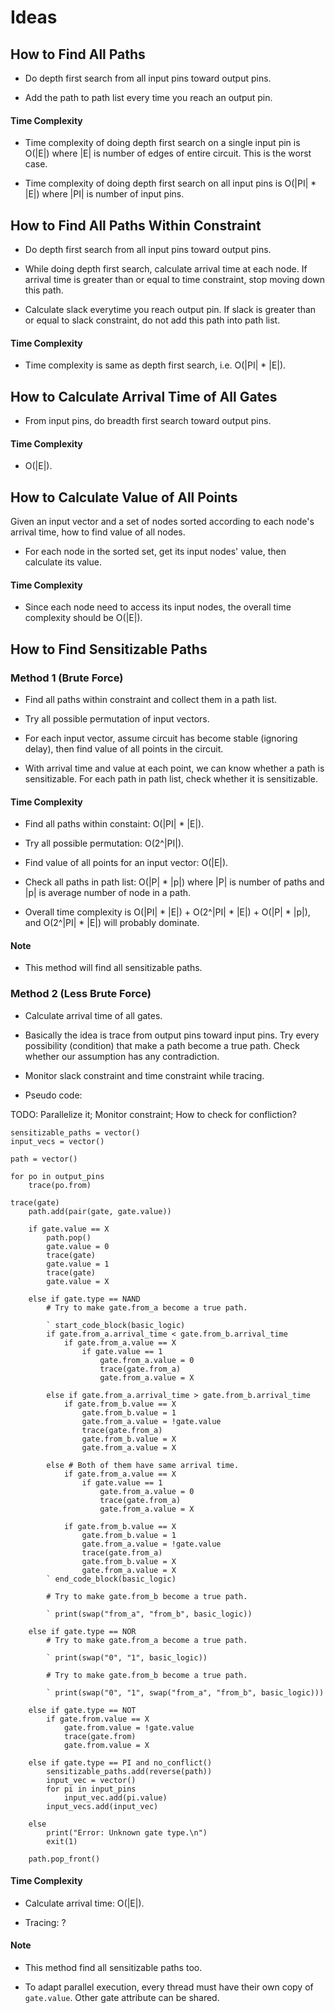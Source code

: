 # Ideas

## How to Find All Paths

-   Do depth first search from all input pins toward output pins.

-   Add the path to path list every time you reach an output pin.

#### Time Complexity

-   Time complexity of doing depth first search on a single input pin
    is O(|E|) where |E| is number of edges of entire circuit. This is
    the worst case.

-   Time complexity of doing depth first search on all input pins is
    O(|PI| * |E|) where |PI| is number of input pins.

## How to Find All Paths Within Constraint

-   Do depth first search from all input pins toward output pins.

-   While doing depth first search, calculate arrival time at each
    node. If arrival time is greater than or equal to time constraint,
    stop moving down this path.

-   Calculate slack everytime you reach output pin. If slack is greater
    than or equal to slack constraint, do not add this path into path
    list.

#### Time Complexity

-   Time complexity is same as depth first search, i.e. O(|PI| * |E|).

## How to Calculate Arrival Time of All Gates

-   From input pins, do breadth first search toward output pins.

#### Time Complexity

-   O(|E|).

## How to Calculate Value of All Points

Given an input vector and a set of nodes sorted according to each node's
arrival time, how to find value of all nodes.

-   For each node in the sorted set, get its input nodes' value, then
    calculate its value.

#### Time Complexity

-   Since each node need to access its input nodes, the overall time
    complexity should be O(|E|).

## How to Find Sensitizable Paths

### Method 1 (Brute Force)

-   Find all paths within constraint and collect them in a path list.

-   Try all possible permutation of input vectors.

-   For each input vector, assume circuit has become stable (ignoring
    delay), then find value of all points in the circuit.

-   With arrival time and value at each point, we can know whether a
    path is sensitizable. For each path in path list, check whether it
    is sensitizable.

#### Time Complexity

-   Find all paths within constaint: O(|PI| * |E|).

-   Try all possible permutation: O(2^|PI|).

-   Find value of all points for an input vector: O(|E|).

-   Check all paths in path list: O(|P| * |p|) where |P| is number of
    paths and |p| is average number of node in a path.

-   Overall time complexity is O(|PI| * |E|) + O(2^|PI| * |E|) + 
    O(|P| * |p|), and O(2^|PI| * |E|) will probably dominate.

#### Note

-   This method will find all sensitizable paths.

### Method 2 (Less Brute Force)

-   Calculate arrival time of all gates.

-   Basically the idea is trace from output pins toward input pins. Try
    every possibility (condition) that make a path become a true path.
    Check whether our assumption has any contradiction.

-   Monitor slack constraint and time constraint while tracing.

-   Pseudo code:

TODO: Parallelize it; Monitor constraint; How to check for confliction?

```
sensitizable_paths = vector()
input_vecs = vector()

path = vector()

for po in output_pins
    trace(po.from)

trace(gate)
    path.add(pair(gate, gate.value))

    if gate.value == X
        path.pop()
        gate.value = 0
        trace(gate)
        gate.value = 1
        trace(gate)
        gate.value = X

    else if gate.type == NAND
        # Try to make gate.from_a become a true path.

        ` start_code_block(basic_logic)
        if gate.from_a.arrival_time < gate.from_b.arrival_time
            if gate.from_a.value == X
                if gate.value == 1
                    gate.from_a.value = 0
                    trace(gate.from_a)
                    gate.from_a.value = X

        else if gate.from_a.arrival_time > gate.from_b.arrival_time
            if gate.from_b.value == X
                gate.from_b.value = 1
                gate.from_a.value = !gate.value
                trace(gate.from_a)
                gate.from_b.value = X
                gate.from_a.value = X

        else # Both of them have same arrival time.
            if gate.from_a.value == X
                if gate.value == 1
                    gate.from_a.value = 0
                    trace(gate.from_a)
                    gate.from_a.value = X

            if gate.from_b.value == X
                gate.from_b.value = 1
                gate.from_a.value = !gate.value
                trace(gate.from_a)
                gate.from_b.value = X
                gate.from_a.value = X
        ` end_code_block(basic_logic)

        # Try to make gate.from_b become a true path.

        ` print(swap("from_a", "from_b", basic_logic))

    else if gate.type == NOR
        # Try to make gate.from_a become a true path.

        ` print(swap("0", "1", basic_logic))

        # Try to make gate.from_b become a true path.

        ` print(swap("0", "1", swap("from_a", "from_b", basic_logic)))

    else if gate.type == NOT
        if gate.from.value == X
            gate.from.value = !gate.value
            trace(gate.from)
            gate.from.value = X

    else if gate.type == PI and no_conflict()
        sensitizable_paths.add(reverse(path))
        input_vec = vector()
        for pi in input_pins
            input_vec.add(pi.value)
        input_vecs.add(input_vec)
        
    else
        print("Error: Unknown gate type.\n")
        exit(1)

    path.pop_front()
```

#### Time Complexity

-   Calculate arrival time: O(|E|).

-   Tracing: ?

#### Note

-   This method find all sensitizable paths too.

-   To adapt parallel execution, every thread must have their own copy
    of `gate.value`. Other gate attribute can be shared.


